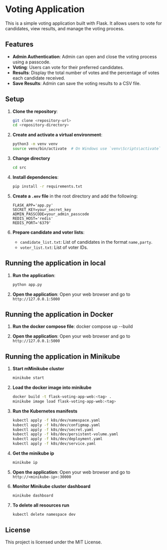 # Voting Application

This is a simple voting application built with Flask. It allows users to vote for candidates, view results, and manage the voting process.

## Features

- **Admin Authentication**: Admin can open and close the voting process using a passcode.
- **Voting**: Users can vote for their preferred candidates.
- **Results**: Display the total number of votes and the percentage of votes each candidate received.
- **Save Results**: Admin can save the voting results to a CSV file.

## Setup

1. **Clone the repository**:
    ```sh
    git clone <repository-url>
    cd <repository-directory>
    ```

2. **Create and activate a virtual environment**:
    ```sh
    python3 -m venv venv
    source venv/bin/activate  # On Windows use `venv\Scripts\activate`
    ```

3. **Change directory**
    ```sh
    cd src
    ```

4. **Install dependencies**:
    ```sh
    pip install -r requirements.txt
    ```

5. **Create a `.env` file** in the root directory and add the following:
    ```
    FLASK_APP='app.py'
    SECRET_KEY=your_secret_key
    ADMIN_PASSCODE=your_admin_passcode
    REDIS_HOST='redis'
    REDIS_PORT='6379'
    ```

6. **Prepare candidate and voter lists**:
    - `candidate_list.txt`: List of candidates in the format `name,party`.
    - `voter_list.txt`: List of voter IDs.

## Running the application in local

1. **Run the application**:
    ```sh
    python app.py
    ```

2. **Open the application**:
    Open your web browser and go to `http://127.0.0.1:5000`

## Running the application in Docker

1. **Run the docker compose file**:
    docker compose up --build

3. **Open the application**:
    Open your web browser and go to `http://127.0.0.1:5000`

## Running the application in Minikube

1. **Start mMinikube cluster**
    ```sh
    minikube start
    ```
2. **Load the docker image into minikube**
    ```sh
    docker build -t flask-voting-app-web:<tag> .
    minikube image load flask-voting-app-web:<tag>
    ```

3. **Run the Kubernetes manifests**
    ```sh
    kubectl apply -f k8s/dev/namespace.yaml
    kubectl apply -f k8s/dev/configmap.yaml
    kubectl apply -f k8s/dev/secret.yaml
    kubectl apply -f k8s/dev/persistent-volume.yaml
    kubectl apply -f k8s/dev/deployment.yaml
    kubectl apply -f k8s/dev/service.yaml
    ```
4. **Get the minikube ip**

    ```sh
    minikube ip
    ```

5. **Open the application**:
    Open your web browser and go to `http://<minikube-ip>:30000`

6. **Monitor Minikube cluster dashboard**
    ```sh
    minikube dashboard
    ```

7. **To delete all resources run**
    ```sh
    kubectl delete namespace dev
    ```

## License

This project is licensed under the MIT License.